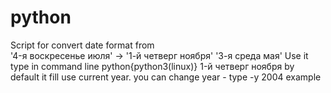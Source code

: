 # python
Script for convert date format from  
    '4-я воскресенье июля' ->
    '1-й четверг ноября'
    '3-я среда мая'
Use it type in command line python{python3(linux)} 1-й четверг ноября
by default it fill use current year.
you can change year - type -y 2004 example

